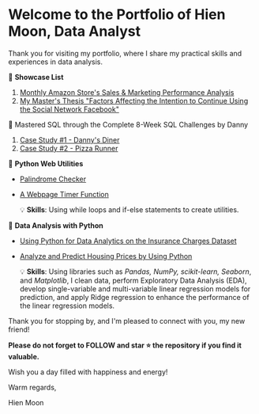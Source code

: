 # Welcome to the Portfolio of Hien Moon, Data Analyst
Thank you for visiting my portfolio, where I share my practical skills and experiences in data analysis.

🌻 **Showcase List**
1. [Monthly Amazon Store's Sales & Marketing Performance Analysis](https://github.com/hienmoon1017/amazon-store-sales-marketing-performance-analysis)
2. [My Master's Thesis "Factors Affecting the Intention to Continue Using the Social Network Facebook"](https://github.com/hienmoon1017/master-thesis)

🌻 Mastered SQL through the Complete 8-Week SQL Challenges by Danny
1. [Case Study #1 - Danny's Diner](https://github.com/hienmoon1017/8-week-sql-challenges-case-study-1)
2. [Case Study #2 - Pizza Runner](https://github.com/hienmoon1017/8-week-sql-challenges-case-study-2)

🌻 **Python Web Utilities**
- [Palindrome Checker](https://github.com/hienmoon1017/python-palindrome-checker)
- [A Webpage Timer Function](https://github.com/hienmoon1017/python-webpage-timer-function)

  💡 **Skills**: Using while loops and if-else statements to create utilities.

🌻 **Data Analysis with Python**
- [Using Python for Data Analytics on the Insurance Charges Dataset](https://github.com/hienmoon1017/python-insurance-charges-dataset)
- [Analyze and Predict Housing Prices by Using Python](https://github.com/hienmoon1017/python-housing-prices)

  💡 **Skills**: Using libraries such as _Pandas, NumPy, scikit-learn, Seaborn_, and _Matplotlib_, I clean data, perform Exploratory Data Analysis (EDA), develop single-variable and multi-variable linear regression models for prediction, and apply Ridge regression to enhance the performance of the linear regression models.


Thank you for stopping by, and I'm pleased to connect with you, my new friend!

**Please do not forget to FOLLOW and star ⭐ the repository if you find it valuable.**

Wish you a day filled with happiness and energy!

Warm regards,

Hien Moon
